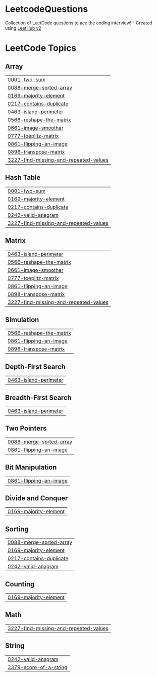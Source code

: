 # LeetcodeQuestions
Collection of LeetCode questions to ace the coding interview! - Created using [LeetHub v2](https://github.com/arunbhardwaj/LeetHub-2.0)

<!---LeetCode Topics Start-->
# LeetCode Topics
## Array
|  |
| ------- |
| [0001-two-sum](https://github.com/Gulshan-Gits/LeetcodeQuestions/tree/master/0001-two-sum) |
| [0088-merge-sorted-array](https://github.com/Gulshan-Gits/LeetcodeQuestions/tree/master/0088-merge-sorted-array) |
| [0169-majority-element](https://github.com/Gulshan-Gits/LeetcodeQuestions/tree/master/0169-majority-element) |
| [0217-contains-duplicate](https://github.com/Gulshan-Gits/LeetcodeQuestions/tree/master/0217-contains-duplicate) |
| [0463-island-perimeter](https://github.com/Gulshan-Gits/LeetcodeQuestions/tree/master/0463-island-perimeter) |
| [0566-reshape-the-matrix](https://github.com/Gulshan-Gits/LeetcodeQuestions/tree/master/0566-reshape-the-matrix) |
| [0661-image-smoother](https://github.com/Gulshan-Gits/LeetcodeQuestions/tree/master/0661-image-smoother) |
| [0777-toeplitz-matrix](https://github.com/Gulshan-Gits/LeetcodeQuestions/tree/master/0777-toeplitz-matrix) |
| [0861-flipping-an-image](https://github.com/Gulshan-Gits/LeetcodeQuestions/tree/master/0861-flipping-an-image) |
| [0898-transpose-matrix](https://github.com/Gulshan-Gits/LeetcodeQuestions/tree/master/0898-transpose-matrix) |
| [3227-find-missing-and-repeated-values](https://github.com/Gulshan-Gits/LeetcodeQuestions/tree/master/3227-find-missing-and-repeated-values) |
## Hash Table
|  |
| ------- |
| [0001-two-sum](https://github.com/Gulshan-Gits/LeetcodeQuestions/tree/master/0001-two-sum) |
| [0169-majority-element](https://github.com/Gulshan-Gits/LeetcodeQuestions/tree/master/0169-majority-element) |
| [0217-contains-duplicate](https://github.com/Gulshan-Gits/LeetcodeQuestions/tree/master/0217-contains-duplicate) |
| [0242-valid-anagram](https://github.com/Gulshan-Gits/LeetcodeQuestions/tree/master/0242-valid-anagram) |
| [3227-find-missing-and-repeated-values](https://github.com/Gulshan-Gits/LeetcodeQuestions/tree/master/3227-find-missing-and-repeated-values) |
## Matrix
|  |
| ------- |
| [0463-island-perimeter](https://github.com/Gulshan-Gits/LeetcodeQuestions/tree/master/0463-island-perimeter) |
| [0566-reshape-the-matrix](https://github.com/Gulshan-Gits/LeetcodeQuestions/tree/master/0566-reshape-the-matrix) |
| [0661-image-smoother](https://github.com/Gulshan-Gits/LeetcodeQuestions/tree/master/0661-image-smoother) |
| [0777-toeplitz-matrix](https://github.com/Gulshan-Gits/LeetcodeQuestions/tree/master/0777-toeplitz-matrix) |
| [0861-flipping-an-image](https://github.com/Gulshan-Gits/LeetcodeQuestions/tree/master/0861-flipping-an-image) |
| [0898-transpose-matrix](https://github.com/Gulshan-Gits/LeetcodeQuestions/tree/master/0898-transpose-matrix) |
| [3227-find-missing-and-repeated-values](https://github.com/Gulshan-Gits/LeetcodeQuestions/tree/master/3227-find-missing-and-repeated-values) |
## Simulation
|  |
| ------- |
| [0566-reshape-the-matrix](https://github.com/Gulshan-Gits/LeetcodeQuestions/tree/master/0566-reshape-the-matrix) |
| [0861-flipping-an-image](https://github.com/Gulshan-Gits/LeetcodeQuestions/tree/master/0861-flipping-an-image) |
| [0898-transpose-matrix](https://github.com/Gulshan-Gits/LeetcodeQuestions/tree/master/0898-transpose-matrix) |
## Depth-First Search
|  |
| ------- |
| [0463-island-perimeter](https://github.com/Gulshan-Gits/LeetcodeQuestions/tree/master/0463-island-perimeter) |
## Breadth-First Search
|  |
| ------- |
| [0463-island-perimeter](https://github.com/Gulshan-Gits/LeetcodeQuestions/tree/master/0463-island-perimeter) |
## Two Pointers
|  |
| ------- |
| [0088-merge-sorted-array](https://github.com/Gulshan-Gits/LeetcodeQuestions/tree/master/0088-merge-sorted-array) |
| [0861-flipping-an-image](https://github.com/Gulshan-Gits/LeetcodeQuestions/tree/master/0861-flipping-an-image) |
## Bit Manipulation
|  |
| ------- |
| [0861-flipping-an-image](https://github.com/Gulshan-Gits/LeetcodeQuestions/tree/master/0861-flipping-an-image) |
## Divide and Conquer
|  |
| ------- |
| [0169-majority-element](https://github.com/Gulshan-Gits/LeetcodeQuestions/tree/master/0169-majority-element) |
## Sorting
|  |
| ------- |
| [0088-merge-sorted-array](https://github.com/Gulshan-Gits/LeetcodeQuestions/tree/master/0088-merge-sorted-array) |
| [0169-majority-element](https://github.com/Gulshan-Gits/LeetcodeQuestions/tree/master/0169-majority-element) |
| [0217-contains-duplicate](https://github.com/Gulshan-Gits/LeetcodeQuestions/tree/master/0217-contains-duplicate) |
| [0242-valid-anagram](https://github.com/Gulshan-Gits/LeetcodeQuestions/tree/master/0242-valid-anagram) |
## Counting
|  |
| ------- |
| [0169-majority-element](https://github.com/Gulshan-Gits/LeetcodeQuestions/tree/master/0169-majority-element) |
## Math
|  |
| ------- |
| [3227-find-missing-and-repeated-values](https://github.com/Gulshan-Gits/LeetcodeQuestions/tree/master/3227-find-missing-and-repeated-values) |
## String
|  |
| ------- |
| [0242-valid-anagram](https://github.com/Gulshan-Gits/LeetcodeQuestions/tree/master/0242-valid-anagram) |
| [3379-score-of-a-string](https://github.com/Gulshan-Gits/LeetcodeQuestions/tree/master/3379-score-of-a-string) |
<!---LeetCode Topics End-->